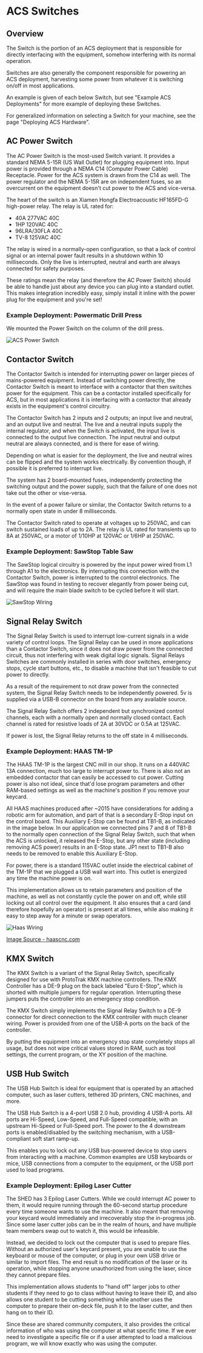 # ACS Switches

## Overview

The Switch is the portion of an ACS deployment that is responsible for directly interfacing with the equipment, somehow interfering with its normal operation.

Switches are also generally the component responsible for powering an ACS deployment, harvesting some power from whatever it is switching on/off in most applications.

An example is given of each below Switch, but see "Example ACS Deployments" for more example of deploying these Switches.

For generalized information on selecting a Switch for your machine, see the page "Deploying ACS Hardware".

## AC Power Switch

The AC Power Switch is the most-used Switch variant. It provides a standard NEMA 5-15R (US Wall Outlet) for plugging equipment into. Input power is provided through a NEMA C14 (Computer Power Cable) Receptacle. Power for the ACS system is drawn from the C14 as well. The power regulator and the NEMA 5-15R are on independent fuses, so an overcurrent on the equipment doesn't cut power to the ACS and vice-versa. 

The heart of the switch is an Xiamen Hongfa Electroacoustic HF165FD-G high-power relay. The relay is UL rated for:

 * 40A 277VAC 40C
 * 1HP 120VAC 40C
 * 96LRA/30FLA 40C
 * TV-8 125VAC 40C

The relay is wired in a normally-open configuration, so that a lack of control signal or an internal power fault results in a shutdown within 10 milliseconds. Only the live is interrupted, neutral and earth are always connected for safety purposes. 

These ratings mean the relay (and therefore the AC Power Switch) should be able to handle just about any device you can plug into a standard outlet. This makes integration incredibly easy, simply install it inline with the power plug for the equipment and you're set!

### Example Deployment: Powermatic Drill Press

We mounted the Power Switch on the column of the drill press.

![ACS Power Switch](assets/acs%20power%20switch.jpg)

## Contactor Switch

The Contactor Switch is intended for interrupting power on larger pieces of mains-powered equipment. Instead of switching power directly, the Contactor Switch is meant to interface with a contactor that then switches power for the equipment. This can be a contactor installed specifically for ACS, but in most applications it is interfacing with a contactor that already exists in the equipment's control circuitry.

The Contactor Switch has 2 inputs and 2 outputs; an input live and neutral, and an output live and neutral. The live and a neutral inputs supply the internal regulator, and when the Switch is activated, the input live is connected to the output live connection. The input neutral and output neutral are always connected, and is there for ease of wiring.

Depending on what is easier for the deployment, the live and neutral wires can be flipped and the system works electrically. By convention though, if possible it is preferred to interrupt live. 

The system has 2 board-mounted fuses, independently protecting the switching output and the power supply, such that the failure of one does not take out the other or vise-versa. 

In the event of a power failure or similar, the Contactor Switch returns to a normally open state in under 8 milliseconds.

The Contactor Switch rated to operate at voltages up to 250VAC, and can switch sustained loads of up to 2A. The relay is UL rated for transients up to 8A at 250VAC, or a motor of 1/10HP at 120VAC or 1/6HP at 250VAC.

### Example Deployment: SawStop Table Saw

The SawStop logical circuitry is powered by the input power wired from L1 through A1 to the electronics. By interrupting this connection with the Contactor Switch, power is interrupted to the control electronics. The SawStop was found in testing to recover elegantly from power being cut, and will require the main blade switch to be cycled before it will start.

![SawStop Wiring](assets/acs%20sawstop%20wiring.png)

## Signal Relay Switch

The Signal Relay Switch is used to interrupt low-current signals in a wide variety of control loops. The Signal Relay can be used in more applications than a Contactor Switch, since it does not draw power from the connected circuit, thus not interfering with weak digital logic signals. Signal Relays Switches are commonly installed in series with door switches, emergency stops, cycle start buttons, etc., to disable a machine that isn't feasible to cut power to directly. 

As a result of the requirement to not draw power from the connected system, the Signal Relay Switch needs to be independently powered. 5v is supplied via a USB-B connector on the board from any available source. 

The Signal Relay Switch offers 2 independent but synchronized control channels, each with a normally open and normally closed contact. Each channel is rated for resistive loads of 2A at 30VDC or 0.5A at 125VAC.

If power is lost, the Signal Relay returns to the off state in 4 milliseconds.

### Example Deployment: HAAS TM-1P

The HAAS TM-1P is the largest CNC mill in our shop. It runs on a 440VAC 13A connection, much too large to interrupt power to. There is also not an embedded contactor that can easily be accessed to cut power. Cutting power is also not ideal, since that'd lose program parameters and other RAM-based settings as well as the machine's position if you remove your keycard. 

All HAAS machines produced after ~2015 have considerations for adding a robotic arm for automation, and part of that is a secondary E-Stop input on the control board. This Auxiliary E-Stop can be found at TB1-B, as indicated in the image below. In our application we connected pins 7 and 8 of TB1-B to the normally open connection of the Signal Relay Switch, such that when the ACS is unlocked, it released the E-Stop, but any other state (including removing ACS power) results in an E-Stop state. JP1 next to TB1-B also needs to be removed to enable this Auxiliary E-Stop.

For power, there is a standard 115VAC outlet inside the electrical cabinet of the TM-1P that we plugged a USB wall wart into. This outlet is energized any time the machine power is on. 

This implementation allows us to retain parameters and position of the machine, as well as not constantly cycle the power on and off, while still locking out all control over the equipment. It also ensures that a card (and therefore hopefully an operator) is present at all times, while also making it easy to step away for a minute or swap operators. 

![Haas Wiring](assets/acs%20haas%20wiring.webp)

[Image Source - haascnc.com](https://www.haascnc.com/service/troubleshooting-and-how-to/reference-documents/robot-integration-aid---ngc.html)

## KMX Switch

The KMX Switch is a variant of the Signal Relay Switch, specifically designed for use with ProtoTrak KMX machine controllers. The KMX Controller has a DE-9 plug on the back labeled "Euro E-Stop", which is shorted with multiple jumpers for regular operation. Interrupting these jumpers puts the controller into an emergency stop condition.

The KMX Switch simply implements the Signal Relay Switch to a DE-9 connector for direct connection to the KMX controller with much cleaner wiring. Power is provided from one of the USB-A ports on the back of the controller.

By putting the equipment into an emergency stop state completely stops all usage, but does not wipe critical values stored in RAM, such as tool settings, the current program, or the XY position of the machine. 

## USB Hub Switch

The USB Hub Switch is ideal for equipment that is operated by an attached computer, such as laser cutters, tethered 3D printers, CNC machines, and more.

The USB Hub Switch is a 4-port USB 2.0 hub, providing 4 USB-A ports. All ports are Hi-Speed, Low-Speed, and Full-Speed compatible, with an upstream Hi-Speed or Full-Speed port. The power to the 4 downstream ports is enabled/disabled by the switching mechanism, with a USB-compliant soft start ramp-up. 

This enables you to lock out any USB bus-powered device to stop users from interacting with a machine. Common examples are USB keyboards or mice, USB connections from a computer to the equipment, or the USB port used to load programs. 

### Example Deployment: Epilog Laser Cutter

The SHED has 3 Epilog Laser Cutters. While we could interrupt AC power to them, it would require running through the 60-second startup procedure every time someone wants to use the machine. It also meant that removing your keycard would immediately and irrecoverably stop the in-progress job. Since some laser cutter jobs can be in the realm of hours, and have multiple team members swap out to watch it, this would be infeasible. 

Instead, we decided to lock out the computer that is used to prepare files. Without an authorized user's keycard present, you are unable to use the keyboard or mouse of the computer, or plug in your own USB drive or similar to import files. The end result is no modification of the laser or its operation, while stopping anyone unauthorized from using the laser, since they cannot prepare files.

This implementation allows students to "hand off" larger jobs to other students if they need to go to class without having to leave their ID, and also allows one student to be cutting something while another uses the computer to prepare their on-deck file, push it to the laser cutter, and then hang on to their ID.

Since these are shared community computers, it also provides the critical information of who was using the computer at what specific time. If we ever need to investigate a specific file or if a user attempted to load a malicious program, we will know exactly who was using the computer. 
